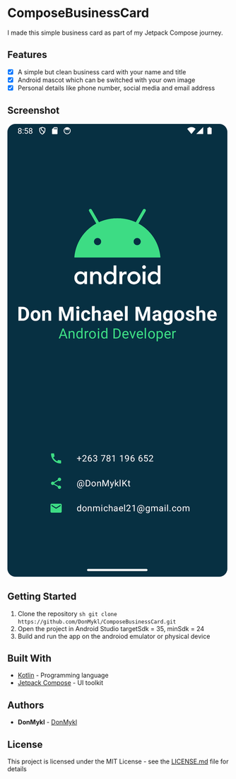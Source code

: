 # ComposeBusinessCard

I made this simple business card as part of my Jetpack Compose journey.

## Features

- [x] A simple but clean business card with your name and title
- [x] Android mascot which can be switched with your own image
- [x] Personal details like phone number, social media and email address

## Screenshot

![Screenshot](BusinessCardScreenshot.png)

## Getting Started

1. Clone the repository ```sh git clone https://github.com/DonMykl/ComposeBusinessCard.git```
2. Open the project in Android Studio targetSdk = 35, minSdk = 24
3. Build and run the app on the androiod emulator or physical device

## Built With

- [Kotlin](https://kotlinlang.org/) - Programming language
- [Jetpack Compose](https://developer.android.com/jetpack/compose) - UI toolkit

## Authors

- **DonMykl** - [DonMykl](https://github.com/DonMykl)

## License

This project is licensed under the MIT License - see the [LICENSE.md](LICENSE) file for details

